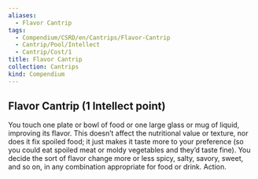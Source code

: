 ```yaml
---
aliases:
  - Flavor Cantrip
tags:
  - Compendium/CSRD/en/Cantrips/Flavor-Cantrip
  - Cantrip/Pool/Intellect
  - Cantrip/Cost/1
title: Flavor Cantrip
collection: Cantrips
kind: Compendium
---
```

## Flavor Cantrip (1 Intellect point)
You touch one plate or bowl of food or one large glass or mug of liquid, improving its flavor. This doesn’t affect the nutritional value or texture, nor does it fix spoiled food; it just makes it taste more to your preference (so you could eat spoiled meat or moldy vegetables and they’d taste fine). You decide the sort of flavor change more or less spicy, salty, savory, sweet, and so on, in any combination appropriate for food or drink. Action. 



